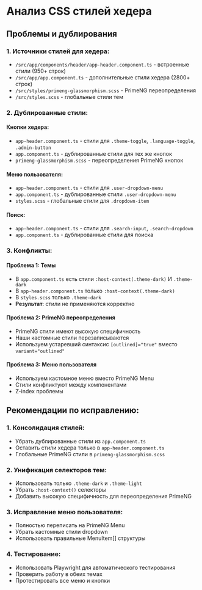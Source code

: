 # Анализ CSS стилей хедера

## Проблемы и дублирования

### 1. Источники стилей для хедера:
- `/src/app/components/header/app-header.component.ts` - встроенные стили (950+ строк)
- `/src/app/app.component.ts` - дополнительные стили хедера (2800+ строк)
- `/src/styles/primeng-glassmorphism.scss` - PrimeNG переопределения
- `/src/styles.scss` - глобальные стили тем

### 2. Дублированные стили:

#### Кнопки хедера:
- `app-header.component.ts` - стили для `.theme-toggle`, `.language-toggle`, `.admin-button`
- `app.component.ts` - дублированные стили для тех же кнопок
- `primeng-glassmorphism.scss` - переопределения PrimeNG кнопок

#### Меню пользователя:
- `app-header.component.ts` - стили для `.user-dropdown-menu`
- `app.component.ts` - дублированные стили `.user-dropdown-menu`
- `styles.scss` - глобальные стили для `.dropdown-item`

#### Поиск:
- `app-header.component.ts` - стили для `.search-input`, `.search-dropdown`
- `app.component.ts` - дублированные стили для поиска

### 3. Конфликты:

#### Проблема 1: Темы
- В `app.component.ts` есть стили `:host-context(.theme-dark)` И `.theme-dark`
- В `app-header.component.ts` только `:host-context(.theme-dark)`
- В `styles.scss` только `.theme-dark`
- **Результат**: стили не применяются корректно

#### Проблема 2: PrimeNG переопределения
- PrimeNG стили имеют высокую специфичность
- Наши кастомные стили перезаписываются
- Используем устаревший синтаксис `[outlined]="true"` вместо `variant="outlined"`

#### Проблема 3: Меню пользователя
- Используем кастомное меню вместо PrimeNG Menu
- Стили конфликтуют между компонентами
- Z-index проблемы

## Рекомендации по исправлению:

### 1. Консолидация стилей:
- Убрать дублированные стили из `app.component.ts`
- Оставить стили хедера только в `app-header.component.ts`
- Глобальные PrimeNG стили в `primeng-glassmorphism.scss`

### 2. Унификация селекторов тем:
- Использовать только `.theme-dark` и `.theme-light`
- Убрать `:host-context()` селекторы
- Добавить высокую специфичность для переопределения PrimeNG

### 3. Исправление меню пользователя:
- Полностью переписать на PrimeNG Menu
- Убрать кастомные стили dropdown
- Использовать правильные MenuItem[] структуры

### 4. Тестирование:
- Использовать Playwright для автоматического тестирования
- Проверить работу в обеих темах
- Протестировать все меню и кнопки
